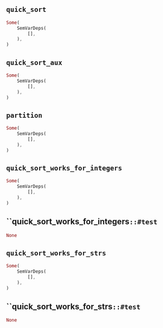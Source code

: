 ## `quick_sort`

```rust
Some(
    SemVarDeps(
        [],
    ),
)
```

## `quick_sort_aux`

```rust
Some(
    SemVarDeps(
        [],
    ),
)
```

## `partition`

```rust
Some(
    SemVarDeps(
        [],
    ),
)
```

## `quick_sort_works_for_integers`

```rust
Some(
    SemVarDeps(
        [],
    ),
)
```

## ``quick_sort_works_for_integers`::#test`

```rust
None
```

## `quick_sort_works_for_strs`

```rust
Some(
    SemVarDeps(
        [],
    ),
)
```

## ``quick_sort_works_for_strs`::#test`

```rust
None
```
